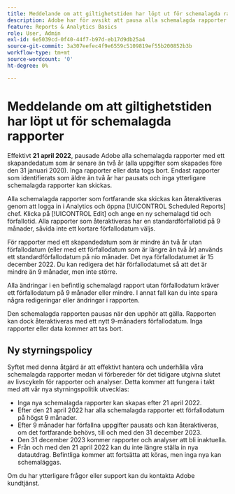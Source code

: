 ```yaml
---
title: Meddelande om att giltighetstiden har löpt ut för schemalagda rapporter
description: Adobe har för avsikt att pausa alla schemalagda rapporter som har ett skapandedatum som är längre än två år.
feature: Reports & Analytics Basics
role: User, Admin
exl-id: 6e5039cd-0f40-44f7-b97d-eb17d9db25a4
source-git-commit: 3a307eefec4f9e6559c5109819ef55b200852b3b
workflow-type: tm+mt
source-wordcount: '0'
ht-degree: 0%

---
```


# Meddelande om att giltighetstiden har löpt ut för schemalagda rapporter

Effektivt **21 april 2022**, pausade Adobe alla schemalagda rapporter med ett skapandedatum som är senare än två år (alla uppgifter som skapades före den 31 januari 2020). Inga rapporter eller data togs bort. Endast rapporter som identifierats som äldre än två år har pausats och inga ytterligare schemalagda rapporter kan skickas.

Alla schemalagda rapporter som fortfarande ska skickas kan återaktiveras genom att logga in i Analytics och öppna [!UICONTROL Scheduled Reports] chef. Klicka på [!UICONTROL Edit] och ange en ny schemalagd tid och förfallotid. Alla rapporter som återaktiveras har en standardförfallotid på 9 månader, såvida inte ett kortare förfallodatum väljs.

För rapporter med ett skapandedatum som är mindre än två år utan förfallodatum (eller med ett förfallodatum som är längre än två år) används ett standardförfallodatum på nio månader. Det nya förfallodatumet är 15 december 2022. Du kan redigera det här förfallodatumet så att det är mindre än 9 månader, men inte större.

Alla ändringar i en befintlig schemalagd rapport utan förfallodatum kräver ett förfallodatum på 9 månader eller mindre. I annat fall kan du inte spara några redigeringar eller ändringar i rapporten.

Den schemalagda rapporten pausas när den upphör att gälla. Rapporten kan dock återaktiveras med ett nytt 9-månaders förfallodatum. Inga rapporter eller data kommer att tas bort.

## Ny styrningspolicy

Syftet med denna åtgärd är att effektivt hantera och underhålla våra schemalagda rapporter medan vi förbereder för det tidigare utgivna slutet av livscykeln för rapporter och analyser. Detta kommer att fungera i takt med att vår nya styrningspolitik utvecklas:

* Inga nya schemalagda rapporter kan skapas efter 21 april 2022.
* Efter den 21 april 2022 har alla schemalagda rapporter ett förfallodatum på högst 9 månader.
* Efter 9 månader har förfallna uppgifter pausats och kan återaktiveras, om det fortfarande behövs, till och med den 31 december 2023.
* Den 31 december 2023 kommer rapporter och analyser att bli inaktuella.
* Från och med den 21 april 2022 kan du inte längre ställa in nya datautdrag. Befintliga kommer att fortsätta att köras, men inga nya kan schemaläggas.

Om du har ytterligare frågor eller support kan du kontakta Adobe kundtjänst.
